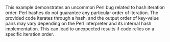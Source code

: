 This example demonstrates an uncommon Perl bug related to hash iteration order. Perl hashes do not guarantee any particular order of iteration. The provided code iterates through a hash, and the output order of key-value pairs may vary depending on the Perl interpreter and its internal hash implementation.  This can lead to unexpected results if code relies on a specific iteration order.